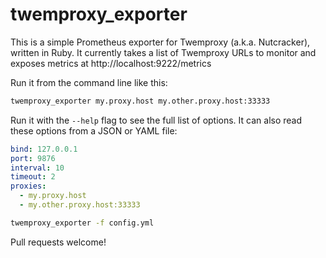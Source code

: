 # twemproxy_exporter

This is a simple Prometheus exporter for Twemproxy (a.k.a. Nutcracker), written
in Ruby.  It currently takes a list of Twemproxy URLs to monitor and exposes
metrics at http://localhost:9222/metrics

Run it from the command line like this:

```sh
twemproxy_exporter my.proxy.host my.other.proxy.host:33333
```

Run it with the `--help` flag to see the full list of options.  It can also read
these options from a JSON or YAML file:

```yml
bind: 127.0.0.1
port: 9876
interval: 10
timeout: 2
proxies:
  - my.proxy.host
  - my.other.proxy.host:33333
```

```sh
twemproxy_exporter -f config.yml
```

Pull requests welcome!
